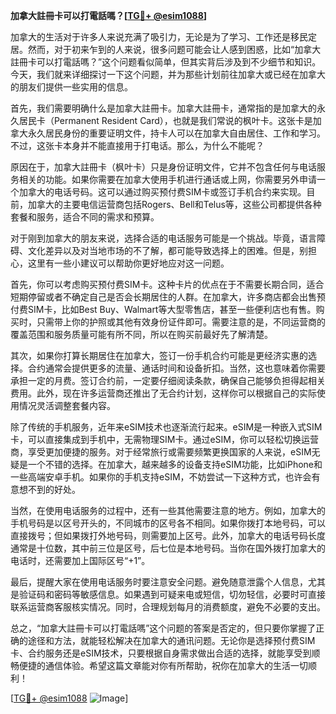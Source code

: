 **加拿大註冊卡可以打電話嗎？[[TG💪+ @esim1088](https://t.me/s/esim1088)]**

加拿大的生活对于许多人来说充满了吸引力，无论是为了学习、工作还是移民定居。然而，对于初来乍到的人来说，很多问题可能会让人感到困惑，比如“加拿大註冊卡可以打電話嗎？”这个问题看似简单，但其实背后涉及到不少细节和知识。今天，我们就来详细探讨一下这个问题，并为那些计划前往加拿大或已经在加拿大的朋友们提供一些实用的信息。

首先，我们需要明确什么是加拿大註冊卡。加拿大註冊卡，通常指的是加拿大的永久居民卡（Permanent Resident Card），也就是我们常说的枫叶卡。这张卡是加拿大永久居民身份的重要证明文件，持卡人可以在加拿大自由居住、工作和学习。不过，这张卡本身并不能直接用于打电话。那么，为什么不能呢？

原因在于，加拿大註冊卡（枫叶卡）只是身份证明文件，它并不包含任何与电话服务相关的功能。如果你需要在加拿大使用手机进行通话或上网，你需要另外申请一个加拿大的电话号码。这可以通过购买预付费SIM卡或签订手机合约来实现。目前，加拿大的主要电信运营商包括Rogers、Bell和Telus等，这些公司都提供各种套餐和服务，适合不同的需求和预算。

对于刚到加拿大的朋友来说，选择合适的电话服务可能是一个挑战。毕竟，语言障碍、文化差异以及对当地市场的不了解，都可能导致选择上的困难。但是，别担心，这里有一些小建议可以帮助你更好地应对这一问题。

首先，你可以考虑购买预付费SIM卡。这种卡片的优点在于不需要长期合同，适合短期停留或者不确定自己是否会长期居住的人群。在加拿大，许多商店都会出售预付费SIM卡，比如Best Buy、Walmart等大型零售店，甚至一些便利店也有售。购买时，只需带上你的护照或其他有效身份证件即可。需要注意的是，不同运营商的覆盖范围和服务质量可能有所不同，所以在购买前最好先了解清楚。

其次，如果你打算长期居住在加拿大，签订一份手机合约可能是更经济实惠的选择。合约通常会提供更多的流量、通话时间和设备折扣。当然，这也意味着你需要承担一定的月费。签订合约前，一定要仔细阅读条款，确保自己能够负担得起相关费用。此外，现在许多运营商还推出了无合约计划，这样你可以根据自己的实际使用情况灵活调整套餐内容。

除了传统的手机服务，近年来eSIM技术也逐渐流行起来。eSIM是一种嵌入式SIM卡，可以直接集成到手机中，无需物理SIM卡。通过eSIM，你可以轻松切换运营商，享受更加便捷的服务。对于经常旅行或需要频繁更换国家的人来说，eSIM无疑是一个不错的选择。在加拿大，越来越多的设备支持eSIM功能，比如iPhone和一些高端安卓手机。如果你的手机支持eSIM，不妨尝试一下这种方式，也许会有意想不到的好处。

当然，在使用电话服务的过程中，还有一些其他需要注意的地方。例如，加拿大的手机号码是以区号开头的，不同城市的区号各不相同。如果你拨打本地号码，可以直接拨号；但如果拨打外地号码，则需要加上区号。此外，加拿大的电话号码长度通常是十位数，其中前三位是区号，后七位是本地号码。当你在国外拨打加拿大的电话时，还需要加上国际区号“+1”。

最后，提醒大家在使用电话服务时要注意安全问题。避免随意泄露个人信息，尤其是验证码和密码等敏感信息。如果遇到可疑来电或短信，切勿轻信，必要时可直接联系运营商客服核实情况。同时，合理规划每月的消费额度，避免不必要的支出。

总之，“加拿大註冊卡可以打電話嗎”这个问题的答案是否定的，但只要你掌握了正确的途径和方法，就能轻松解决在加拿大的通讯问题。无论你是选择预付费SIM卡、合约服务还是eSIM技术，只要根据自身需求做出合适的选择，就能享受到顺畅便捷的通信体验。希望这篇文章能对你有所帮助，祝你在加拿大的生活一切顺利！

[[TG💪+ @esim1088](https://t.me/s/esim1088) ![Image](https://i.postimg.cc/4NQfJmqS/Snipaste-2025-05-13-00-14-12.png)]